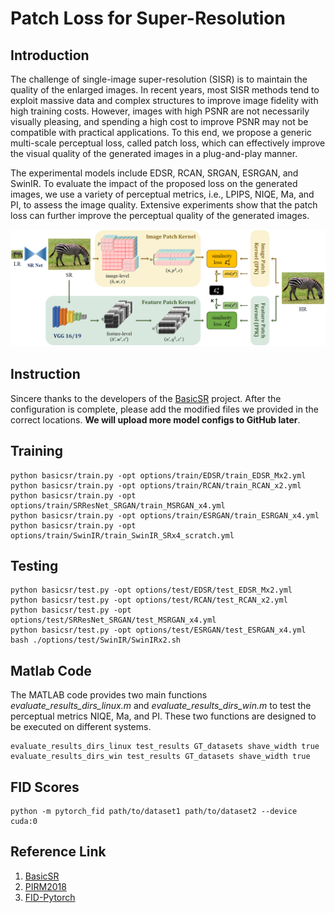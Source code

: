 # **Patch Loss for Super-Resolution**
## Introduction

The challenge of single-image super-resolution (SISR) is to maintain the quality of the enlarged images. In recent years, most SISR methods tend to exploit massive data and complex structures to improve image fidelity with high training costs. However, images with high PSNR are not necessarily visually pleasing, and spending a high cost to improve PSNR may not be compatible with practical applications. To this end, we propose a generic multi-scale perceptual loss, called patch loss, which can effectively improve the visual quality of the generated images in a plug-and-play manner.

The experimental models include EDSR, RCAN, SRGAN, ESRGAN, and SwinIR. To evaluate the impact of the proposed loss on the generated images, we use a variety of perceptual metrics, i.e., LPIPS, NIQE, Ma, and PI, to assess the image quality. Extensive experiments show that the patch loss can further improve the perceptual quality of the generated images.


![The proposed patch loss](https://github.com/Suanmd/Patch-Loss-for-Super-Resolution/blob/main/utils/img/example.png)

## Instruction
Sincere thanks to the developers of the [BasicSR](https://github.com/XPixelGroup/BasicSR) project. After the configuration is complete, please add the modified files we provided in the correct locations. **We will upload more model configs to GitHub later**.

## Training

    python basicsr/train.py -opt options/train/EDSR/train_EDSR_Mx2.yml
    python basicsr/train.py -opt options/train/RCAN/train_RCAN_x2.yml
    python basicsr/train.py -opt options/train/SRResNet_SRGAN/train_MSRGAN_x4.yml
    python basicsr/train.py -opt options/train/ESRGAN/train_ESRGAN_x4.yml
    python basicsr/train.py -opt options/train/SwinIR/train_SwinIR_SRx4_scratch.yml

## Testing

    python basicsr/test.py -opt options/test/EDSR/test_EDSR_Mx2.yml
    python basicsr/test.py -opt options/test/RCAN/test_RCAN_x2.yml
    python basicsr/test.py -opt options/test/SRResNet_SRGAN/test_MSRGAN_x4.yml
    python basicsr/test.py -opt options/test/ESRGAN/test_ESRGAN_x4.yml
    bash ./options/test/SwinIR/SwinIRx2.sh

## Matlab Code

The MATLAB code provides two main functions *evaluate_results_dirs_linux.m* and *evaluate_results_dirs_win.m* to test the perceptual metrics NIQE, Ma, and PI. These two functions are designed to be executed on different systems.

    evaluate_results_dirs_linux test_results GT_datasets shave_width true
    evaluate_results_dirs_win test_results GT_datasets shave_width true

## FID Scores

    python -m pytorch_fid path/to/dataset1 path/to/dataset2 --device cuda:0

## Reference Link

 1. [BasicSR](https://github.com/XPixelGroup/BasicSR)
 2. [PIRM2018](https://github.com/roimehrez/PIRM2018)
 3. [FID-Pytorch](https://github.com/mseitzer/pytorch-fid)
